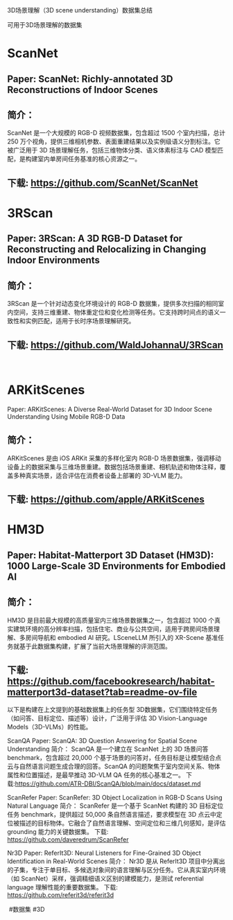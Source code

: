 ​3D场景理解（3D scene understanding）数据集总结

可用于3D场景理解的数据集

# ScanNet
## Paper: ScanNet: Richly-annotated 3D Reconstructions of Indoor Scenes

## 简介：
ScanNet 是一个大规模的 RGB-D 视频数据集，包含超过 1500 个室内扫描，总计 250 万个视角，提供三维相机参数、表面重建结果以及实例级语义分割标注。它被广泛用于 3D 场景理解任务，包括三维物体分类、语义体素标注与 CAD 模型匹配，是构建室内单房间任务基准的核心资源之一。
## 下载: https://github.com/ScanNet/ScanNet


# 3RScan
## Paper: 3RScan: A 3D RGB-D Dataset for Reconstructing and Relocalizing in Changing Indoor Environments

## 简介：
3RScan 是一个针对动态变化环境设计的 RGB-D 数据集，提供多次扫描的相同室内空间，支持三维重建、物体重定位和变化检测等任务。它支持跨时间点的语义一致性和实例匹配，适用于长时序场景理解研究。
## 下载: https://github.com/WaldJohannaU/3RScan
 

# ARKitScenes
Paper: ARKitScenes: A Diverse Real-World Dataset for 3D Indoor Scene Understanding Using Mobile RGB-D Data

## 简介：
ARKitScenes 是由 iOS ARKit 采集的多样化室内 RGB-D 场景数据集，强调移动设备上的数据采集与三维场景重建。数据包括场景重建、相机轨迹和物体注释，覆盖多种真实场景，适合评估在消费者设备上部署的 3D-VLM 能力。

## 下载: https://github.com/apple/ARKitScenes


# HM3D
## Paper: Habitat-Matterport 3D Dataset (HM3D): 1000 Large-Scale 3D Environments for Embodied AI

## 简介：
HM3D 是目前最大规模的高质量室内三维场景数据集之一，包含超过 1000 个真实建筑环境的高分辨率扫描，包括住宅、商业与公共空间，适用于跨房间场景理解、多房间导航和 embodied AI 研究。LSceneLLM 所引入的 XR-Scene 基准任务就基于此数据集构建，扩展了当前大场景理解的评测范围。

## 下载: https://github.com/facebookresearch/habitat-matterport3d-dataset?tab=readme-ov-file

以下是构建在上文提到的基础数据集上的任务型 3D数据集，它们围绕特定任务（如问答、目标定位、描述等）设计，广泛用于评估 3D Vision-Language Models（3D-VLMs）的性能。


ScanQA
Paper: ScanQA: 3D Question Answering for Spatial Scene Understanding
简介：
ScanQA 是一个建立在 ScanNet 上的 3D 场景问答 benchmark，包含超过 20,000 个基于场景的问答对，任务目标是让模型结合点云与自然语言问题生成合理的回答。ScanQA 的问题聚焦于室内空间关系、物体属性和位置描述，是最早推动 3D-VLM QA 任务的核心基准之一。
下载:https://github.com/ATR-DBI/ScanQA/blob/main/docs/dataset.md


ScanRefer
Paper: ScanRefer: 3D Object Localization in RGB-D Scans Using Natural Language
简介：
 ScanRefer 是一个基于 ScanNet 构建的 3D 目标定位任务 benchmark，提供超过 50,000 条自然语言描述，要求模型在 3D 点云中定位被描述的目标物体。它融合了自然语言理解、空间定位和三维几何感知，是评估 grounding 能力的关键数据集。
 下载: https://github.com/daveredrum/ScanRefer


Nr3D
Paper: ReferIt3D: Neural Listeners for Fine-Grained 3D Object Identification in Real-World Scenes
 简介：
 Nr3D 是从 ReferIt3D 项目中分离出的子集，专注于单目标、多候选对象间的语言理解与区分任务。它从真实室内环境（如 ScanNet）采样，强调精细语义区别的建模能力，是测试 referential language 理解性能的重要数据集。
 下载: https://github.com/referit3d/referit3d

​
#数据集 #3D
